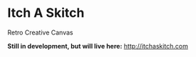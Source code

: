# Itch A Skitch

Retro Creative Canvas

**Still in development, but will live here:** <http://itchaskitch.com>